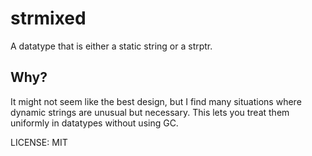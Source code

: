 # strmixed

A datatype that is either a static string or a strptr.

## Why? 

It might not seem like the best design, but I find many situations where
dynamic strings are unusual but necessary.  This lets you treat them uniformly
in datatypes without using GC. 

LICENSE: MIT
